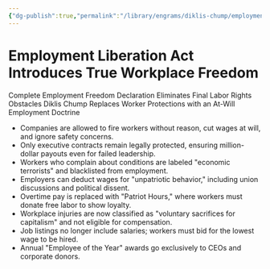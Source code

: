```yaml
---
{"dg-publish":true,"permalink":"/library/engrams/diklis-chump/employment-liberation-act-introduces-true-workplace-freedom/","tags":["DC/Monopoly","DC/AS2"]}
---
```


# Employment Liberation Act Introduces True Workplace Freedom
Complete Employment Freedom Declaration Eliminates Final Labor Rights Obstacles
Diklis Chump Replaces Worker Protections with an At-Will Employment Doctrine
- Companies are allowed to fire workers without reason, cut wages at will, and ignore safety concerns.  
- Only executive contracts remain legally protected, ensuring million-dollar payouts even for failed leadership.  
- Workers who complain about conditions are labeled "economic terrorists" and blacklisted from employment.  
- Employers can deduct wages for "unpatriotic behavior," including union discussions and political dissent.  
- Overtime pay is replaced with "Patriot Hours," where workers must donate free labor to show loyalty.  
- Workplace injuries are now classified as "voluntary sacrifices for capitalism" and not eligible for compensation.  
- Job listings no longer include salaries; workers must bid for the lowest wage to be hired.  
- Annual "Employee of the Year" awards go exclusively to CEOs and corporate donors.
